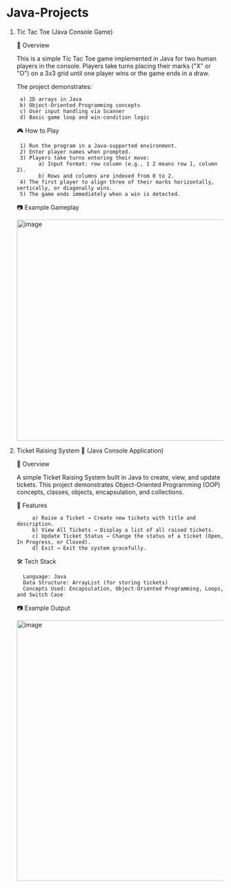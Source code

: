 # Java-Projects

1. Tic Tac Toe (Java Console Game)

   📌 Overview

      This is a simple Tic Tac Toe game implemented in Java for two human players in the console.
   Players take turns placing their marks ("X" or "O") on a 3x3 grid until one player wins or the game ends in a draw.

   The project demonstrates:
   
        a) 2D arrays in Java
        b) Object-Oriented Programming concepts
        c) User input handling via Scanner
        d) Basic game loop and win-condition logic

    🎮 How to Play
   
        1) Run the program in a Java-supported environment.
        2) Enter player names when prompted.
        3) Players take turns entering their move:
              a) Input format: row column (e.g., 1 2 means row 1, column 2).
              b) Rows and columns are indexed from 0 to 2.
        4) The first player to align three of their marks horizontally, vertically, or diagonally wins.
        5) The game ends immediately when a win is detected.


    📷 Example Gameplay
   
      <img width="521" height="513" alt="image" src="https://github.com/user-attachments/assets/e14da01b-e96c-49ab-ade1-69e6f0f60381" />

      <br>

2. Ticket Raising System 🎫 (Java Console Application)
  
   📌 Overview
   
      A simple Ticket Raising System built in Java to create, view, and update tickets.
   This project demonstrates Object-Oriented Programming (OOP) concepts, classes, objects, encapsulation, and collections.

      🚀 Features

            a) Raise a Ticket → Create new tickets with title and description.
            b) View All Tickets → Display a list of all raised tickets.
            c) Update Ticket Status → Change the status of a ticket (Open, In Progress, or Closed).
            d) Exit → Exit the system gracefully.

      🛠️ Tech Stack

         Language: Java
         Data Structure: ArrayList (for storing tickets)
         Concepts Used: Encapsulation, Object-Oriented Programming, Loops, and Switch Case

      📷 Example Output

      <img width="694" height="604" alt="image" src="https://github.com/user-attachments/assets/7cfece82-6d2a-434a-9c9b-9f742e91b864" />


   
